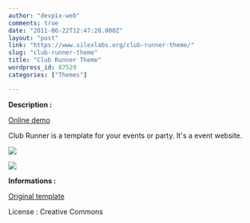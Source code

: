```yaml
---
author: "devpix-web"
comments: true
date: "2011-06-22T12:47:28.000Z"
layout: "post"
link: "https://www.silexlabs.org/club-runner-theme/"
slug: "club-runner-theme"
title: "Club Runner Theme"
wordpress_id: 87529
categories: ["Themes"]

---
```

**Description :**

[Online demo](http://silexprod.com/silex_cifacom20102011/?/club_runner)

[ ](http://preprod.webschoolfactory.com/labo/2010-2011/silex/silex_server/?/musicmania)

Club Runner is a template for your events or party. It's a event website.

![](https://www.silexlabs.org/wp-content/uploads/2011/06/club_runner_theme.png)

![](https://www.silexlabs.org/wp-content/uploads/2011/06/club_runner_theme_2.png)

**Informations :**

[](http://preprod.webschoolfactory.com/labo/2010-2011/silex/silex_server/?/club_runner)

[Original template](http://www.templatemo.com/preview/templatemo_246_club)

License : Creative Commons

